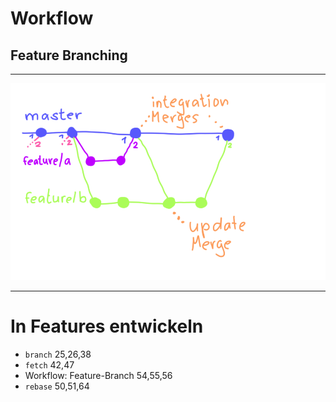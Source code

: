 # Workflow
## Feature Branching


---

![Feature-Branching](workflow-feature-branching.png)


---

# In Features entwickeln


 * `branch` 25,26,38
 * `fetch` 42,47
 * Workflow: Feature-Branch 54,55,56
 * `rebase` 50,51,64


